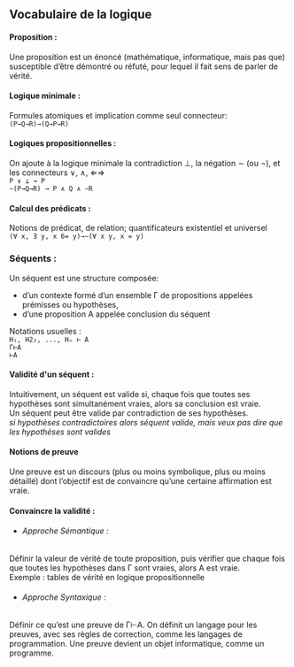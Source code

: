## Vocabulaire de la logique

#### Proposition :
Une proposition est un énoncé (mathématique, informatique, mais pas
que) susceptible d’être démontré ou réfuté, pour lequel il fait sens de parler
de vérité.  

#### Logique minimale :
Formules atomiques et implication comme seul connecteur:  
`(P→Q→R)→(Q→P→R)`  

#### Logiques propositionnelles :
On ajoute à la logique minimale la contradiction ⊥, la négation ∼ (ou ¬), et les connecteurs ∨, ∧, ⇐⇒  
`P ∨ ⊥ → P`  
`∼(P→Q→R) → P ∧ Q ∧ ∼R`

#### Calcul des prédicats :
Notions de prédicat, de relation; quantificateurs existentiel et universel  
`(∀ x, ∃ y, x 6= y)→∼(∀ x y, x = y)`

### Séquents :
Un séquent est une structure composée:
* d’un contexte formé d’un ensemble Γ de propositions appelées prémisses ou hypothèses,
* d’une proposition A appelée conclusion du séquent  

Notations usuelles :  
`H₁, H2₂, ..., Hₙ ⊢ A`  
`Γ⊢A`  
`⊢A`  

#### Validité d'un séquent :
Intuitivement, un séquent est valide si, chaque fois que toutes ses hypothèses sont simultanément vraies, alors sa conclusion est vraie.  
Un séquent peut être valide par contradiction de ses hypothèses.  
*si hypothèses contradictoires alors séquent valide, mais veux pas dire que les hypothèses sont valides*  


#### Notions de preuve
Une preuve est un discours (plus ou moins symbolique, plus ou moins détaillé) dont l’objectif est de convaincre qu’une certaine affirmation est vraie.  

#### Convaincre la validité :
* ###### Approche Sémantique :
Définir la valeur de vérité de toute proposition, puis vérifier que chaque fois que toutes les hypothèses dans Γ sont vraies, alors A est vraie.  
Exemple : tables de vérité en logique propositionnelle
* ###### Approche Syntaxique :
Définir ce qu’est une preuve de Γ⊢A. On définit un langage pour les preuves, avec ses règles de correction, comme les langages de programmation. Une preuve devient un objet informatique, comme un programme.
